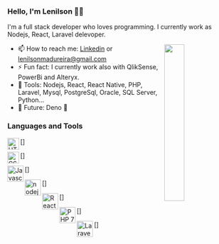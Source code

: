 ### Hello, I'm Lenilson 👋😉

<!--
**k2madureira/k2madureira** is a ✨ _special_ ✨ repository because its `README.md` (this file) appears on your GitHub profile.-->


  <p width="80%">I'm a full stack developer who loves programming. I currently work as Nodejs, React, Laravel delevoper.</p>
  <img src="https://1.bp.blogspot.com/-gnSlLqfzsDU/X1l-2JJWuTI/AAAAAAAAESo/d5s68kCBRcsKx1HMmQGcqosGgQ2QWFnbwCLcBGAsYHQ/s320/typingpng.png" width="30%" align="right">
  
- 📫 How to reach me: [Linkedin](https://www.linkedin.com/in/lenilson-madureira-b6abb4120/) or lenilsonmadureira@gmail.com
- ⚡ Fun fact: I currently work also with QlikSense, PowerBi and Alteryx.
- 🚀 Tools: Nodejs, React, React Native, PHP, Laravel, Mysql, PostgreSql, Oracle, SQL Server, Python...
- 🧭 Future: Deno 🤔

### Languages and Tools

[<img align="left" alt="HTML" width="26px" src="https://1.bp.blogspot.com/-MktEmcIhaUo/X1pJyI7sF5I/AAAAAAAAES4/WAVlzYXuDzk06cmxKFIuEbVC8ZR59GiYQCLcBGAsYHQ/s320/html.png"/>]

[<img align="left" alt="CSS" width="26px" src="https://1.bp.blogspot.com/-53hRjZgd6CQ/X1pJyFZ7I8I/AAAAAAAAES8/nKHq60_sg9c3KLInGw0o66GiDIKgugqugCLcBGAsYHQ/s320/css.png"/>]

[<img align="left" alt="Javascript" width="36px" src="https://1.bp.blogspot.com/-AueWjrR05b8/X1pJyAmTpSI/AAAAAAAAES0/ERVWIX8almY4PxogIwY47CdIAqlcmE7yACLcBGAsYHQ/s320/js-logo.png"/>]

[<img align="left" alt="nodejs" width="36px" src="https://1.bp.blogspot.com/--R3X1OqDtAk/X1pJzC9XKnI/AAAAAAAAETE/YD1Vbt3lnHIHLRACllq1OzcAvyZkDDOwgCLcBGAsYHQ/s0/node-js.png"/>]

[<img align="left" alt="React" width="36px" src="https://1.bp.blogspot.com/-u0UiZP-NVsE/X1pJzvKBguI/AAAAAAAAETM/GsJXSk6dO7kdUM3YkChOia-1hwdutDKbQCLcBGAsYHQ/s320/react.png"/>]

[<img align="left" alt="PHP 7" width="36px" src="https://1.bp.blogspot.com/-3ncaMpmy7Uw/X1pJzHTO_2I/AAAAAAAAETI/oXz7oUq35XQGMrR0Iq7sqTBgzPsegNovwCLcBGAsYHQ/s320/php.png"/>]

[<img align="left" alt="Laravel" width="36px" src="https://1.bp.blogspot.com/-ggKgSRX9e2E/X1pJy8XQO6I/AAAAAAAAETA/FoQktoJuClIRccJ4RmdE0pF1KY0leVwgACLcBGAsYHQ/s0/laravel_logo.png"/>]

